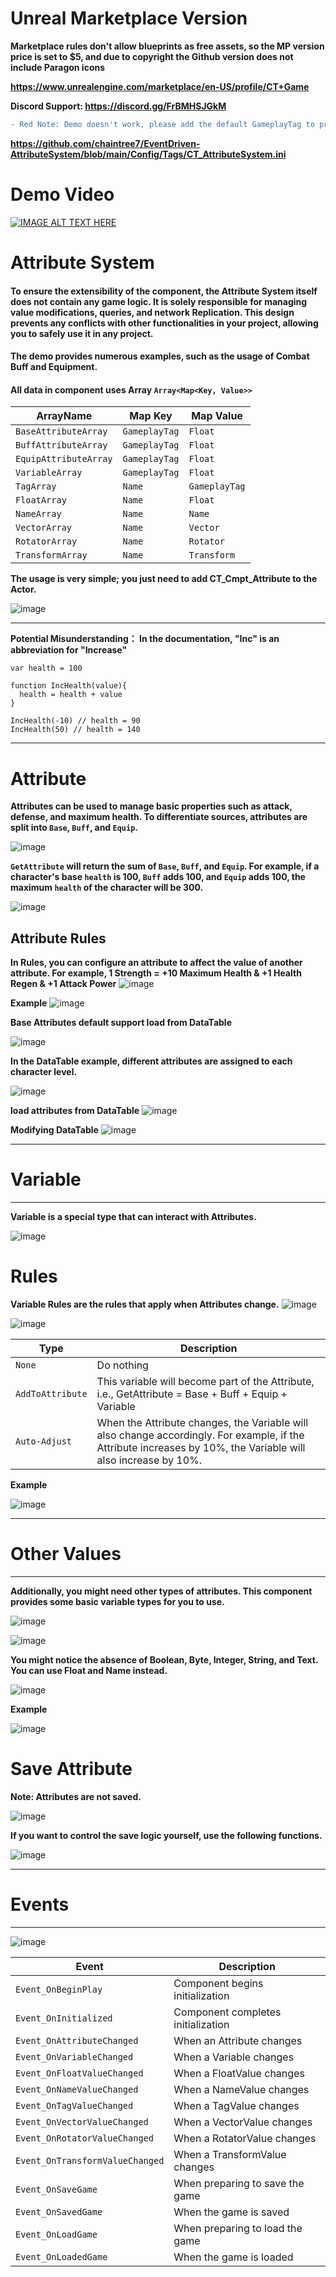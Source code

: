 # Unreal Marketplace Version
**Marketplace rules don't allow blueprints as free assets, so the MP version price is set to $5, and due to copyright the Github version does not include Paragon icons**

**https://www.unrealengine.com/marketplace/en-US/profile/CT+Game**

**Discord Support: https://discord.gg/FrBMHSJGkM**

````diff
- Red Note: Demo doesn't work, please add the default GameplayTag to project /Config/Tags/CT_AttributeSystem.ini 
````

**https://github.com/chaintree7/EventDriven-AttributeSystem/blob/main/Config/Tags/CT_AttributeSystem.ini** 

# Demo Video

[![IMAGE ALT TEXT HERE](https://img.youtube.com/vi/qiBBQSkOyvs/0.jpg)](https://youtu.be/qiBBQSkOyvs)

# Attribute System 

#### To ensure the extensibility of the component, the Attribute System itself does not contain any game logic. It is solely responsible for managing value modifications, queries, and network Replication. This design prevents any conflicts with other functionalities in your project, allowing you to safely use it in any project. 
#### The demo provides numerous examples, such as the usage of Combat Buff and Equipment.
#### All data in component uses Array `Array<Map<Key, Value>>`
| ArrayName| Map Key | Map Value |
| ----------- | ----------- | ----------- |
| `BaseAttributeArray` |  `GameplayTag` |  `Float` 
| `BuffAttributeArray` |  `GameplayTag` |  `Float` 
| `EquipAttributeArray` |  `GameplayTag` | `Float` 
| `VariableArray` |  `GameplayTag` | `Float` 
| `TagArray` |  `Name` | `GameplayTag`  
| `FloatArray` |  `Name` | `Float` 
| `NameArray` |  `Name` | `Name`  
| `VectorArray` |  `Name` | `Vector` 
| `RotatorArray` |  `Name` | `Rotator` 
| `TransformArray` |  `Name` | `Transform` 

**The usage is very simple; you just need to add CT_Cmpt_Attribute to the Actor.**

![image](https://github.com/chaintree7/EventDriven-AttributeSystem/assets/87846878/7dfaa4c1-aa56-44dc-9e21-c2ee03208172)



-------

**Potential Misunderstanding： In the documentation, "Inc" is an abbreviation for "Increase"**
```
var health = 100

function IncHealth(value){
  health = health + value
}

IncHealth(-10) // health = 90
IncHealth(50) // health = 140
```

-------

# Attribute 
**Attributes can be used to manage basic properties such as attack, defense, and maximum health. To differentiate sources, attributes are split into `Base`, `Buff`, and `Equip`.**

![image](https://github.com/chaintree7/EventDriven-AttributeSystem/assets/87846878/80ee9c3f-5f62-4ab1-8ca9-cbdc390c7bfb)


**`GetAttribute` will return the sum of `Base`, `Buff`, and `Equip`. For example, if a character's base `health` is 100, `Buff` adds 100, and `Equip` adds 100, the maximum `health` of the character will be 300.**

![image](https://github.com/chaintree7/EventDriven-AttributeSystem/assets/87846878/5c5cb3db-f786-439b-87cb-ba599d631524)


## Attribute Rules
**In Rules, you can configure an attribute to affect the value of another attribute. For example, 1 Strength = +10 Maximum Health & +1 Health Regen & +1 Attack Power**
![image](https://github.com/chaintree7/EventDriven-AttributeSystem/assets/87846878/209a8573-870e-43be-b2a4-0ee42b525c70)


**Example**
![image](https://github.com/chaintree7/EventDriven-AttributeSystem/assets/87846878/3f5547bd-6dbb-4200-84b6-74217836c6ae)



**Base Attributes default support load from DataTable**

![image](https://github.com/chaintree7/EventDriven-AttributeSystem/assets/87846878/d8c9179f-7e13-4230-80db-40b9c41a35d1)


**In the DataTable example, different attributes are assigned to each character level.**

![image](https://github.com/chaintree7/EventDriven-AttributeSystem/assets/87846878/39d2ef06-f190-4404-9a96-0f143e6e2331)


**load attributes from DataTable**
![image](https://github.com/chaintree7/EventDriven-AttributeSystem/assets/87846878/1cf12c80-1bb9-496d-84de-a78977e446e3)



**Modifying DataTable**
![image](https://github.com/chaintree7/EventDriven-AttributeSystem/assets/87846878/1679489a-a848-4252-b3bd-3f7c24825fcd)



-------


# Variable


-------


**Variable is a special type that can interact with Attributes.**

![image](https://github.com/chaintree7/EventDriven-AttributeSystem/assets/87846878/f583799e-649c-42f0-b777-7137fd981b98)



# Rules
**Variable Rules are the rules that apply when Attributes change.**
![image](https://github.com/chaintree7/EventDriven-AttributeSystem/assets/87846878/68576162-08fb-410b-a3c2-9a29541a3b7f)


![image](https://github.com/chaintree7/EventDriven-AttributeSystem/assets/87846878/83185c23-2ef0-4b6b-a7e4-a8cbcdfd5962)




| Type | Description |
| ----------- | ----------- |
| `None` |  Do nothing
| `AddToAttribute` | This variable will become part of the Attribute, i.e., GetAttribute = Base + Buff + Equip + Variable
| `Auto-Adjust` | When the Attribute changes, the Variable will also change accordingly. For example, if the Attribute increases by 10%, the Variable will also increase by 10%.

**Example**

![image](https://github.com/chaintree7/EventDriven-AttributeSystem/assets/87846878/cd2d5285-7dbd-4268-879a-414f4b23968a)




-------

# Other Values


-------
**Additionally, you might need other types of attributes. This component provides some basic variable types for you to use.**

![image](https://github.com/chaintree7/EventDriven-AttributeSystem/assets/87846878/119c5e76-098e-4917-8874-a6ae253c6bed)


![image](https://github.com/chaintree7/EventDriven-AttributeSystem/assets/87846878/b334934f-c9a9-4d4d-b389-f097be1e184d)


**You might notice the absence of Boolean, Byte, Integer, String, and Text. You can use Float and Name instead.**

![image](https://github.com/chaintree7/EventDriven-AttributeSystem/assets/87846878/9cd7377e-2769-44fd-8320-c1ad7c5b8a38)


**Example**

![image](https://github.com/chaintree7/EventDriven-AttributeSystem/assets/87846878/4d1dfd21-8f99-40a5-ae82-cc4aa0955df4)



# Save Attribute
**Note: Attributes are not saved.**

![image](https://github.com/chaintree7/EventDriven-AttributeSystem/assets/87846878/ec396a65-f230-44c7-b734-64a968415b7a)


**If you want to control the save logic yourself, use the following functions.**

![image](https://github.com/chaintree7/EventDriven-AttributeSystem/assets/87846878/ee6e6f5a-483e-4a7f-9d2f-105b3c836c50)






-------

# Events

-------

![image](https://github.com/chaintree7/EventDriven-AttributeSystem/assets/87846878/bab58e77-00cc-4bd9-adf3-70d2cdfd1545)


| Event | Description |
| ----------- | ----------- |
| `Event_OnBeginPlay` |  Component begins initialization
| `Event_OnInitialized` | Component completes initialization
| `Event_OnAttributeChanged` | When an Attribute changes
| `Event_OnVariableChanged` | When a Variable changes
| `Event_OnFloatValueChanged` | When a FloatValue changes
| `Event_OnNameValueChanged` | When a NameValue changes
| `Event_OnTagValueChanged` | When a TagValue changes
| `Event_OnVectorValueChanged` | When a VectorValue changes
| `Event_OnRotatorValueChanged` | When a RotatorValue changes
| `Event_OnTransformValueChanged` | When a TransformValue changes
| `Event_OnSaveGame` | When preparing to save the game
| `Event_OnSavedGame` | When the game is saved
| `Event_OnLoadGame` | When preparing to load the game
| `Event_OnLoadedGame` | When the game is loaded

